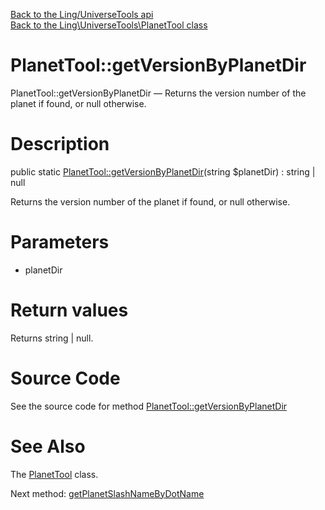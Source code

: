[Back to the Ling/UniverseTools api](https://github.com/lingtalfi/UniverseTools/blob/master/doc/api/Ling/UniverseTools.md)<br>
[Back to the Ling\UniverseTools\PlanetTool class](https://github.com/lingtalfi/UniverseTools/blob/master/doc/api/Ling/UniverseTools/PlanetTool.md)


PlanetTool::getVersionByPlanetDir
================



PlanetTool::getVersionByPlanetDir — Returns the version number of the planet if found, or null otherwise.




Description
================


public static [PlanetTool::getVersionByPlanetDir](https://github.com/lingtalfi/UniverseTools/blob/master/doc/api/Ling/UniverseTools/PlanetTool/getVersionByPlanetDir.md)(string $planetDir) : string | null




Returns the version number of the planet if found, or null otherwise.




Parameters
================


- planetDir

    


Return values
================

Returns string | null.








Source Code
===========
See the source code for method [PlanetTool::getVersionByPlanetDir](https://github.com/lingtalfi/UniverseTools/blob/master/PlanetTool.php#L28-L40)


See Also
================

The [PlanetTool](https://github.com/lingtalfi/UniverseTools/blob/master/doc/api/Ling/UniverseTools/PlanetTool.md) class.

Next method: [getPlanetSlashNameByDotName](https://github.com/lingtalfi/UniverseTools/blob/master/doc/api/Ling/UniverseTools/PlanetTool/getPlanetSlashNameByDotName.md)<br>

